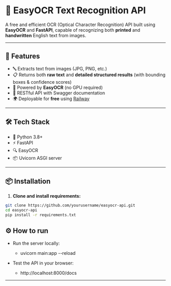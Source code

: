 # 🧠 EasyOCR Text Recognition API

A free and efficient OCR (Optical Character Recognition) API built using **EasyOCR** and **FastAPI**, capable of recognizing both **printed** and **handwritten** English text from images.

---

## 🚀 Features

- 🔤 Extracts text from images (JPG, PNG, etc.)
- 📋 Returns both **raw text** and **detailed structured results** (with bounding boxes & confidence scores)
- 🧠 Powered by **EasyOCR** (no GPU required)
- 🔗 RESTful API with Swagger documentation
- 🌍 Deployable for **free** using [Railway](https://railway.app/)

---

## 🛠️ Tech Stack

- 🐍 Python 3.8+
- ⚡ FastAPI
- 🔍 EasyOCR
- 📦 Uvicorn ASGI server

---

## 📦 Installation

1. **Clone and install requirements:**

```bash
git clone https://github.com/yourusername/easyocr-api.git
cd easyocr-api
pip install -r requirements.txt

```

## ⚙️ How to run
 - Run the server locally:
   - uvicorn main:app --reload

 - Test the API in your browser:
   - http://localhost:8000/docs

---

